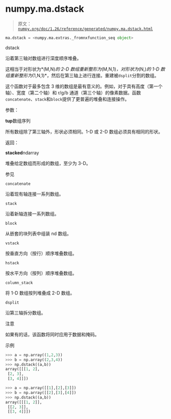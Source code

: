 # numpy.ma.dstack

> 原文：[`numpy.org/doc/1.26/reference/generated/numpy.ma.dstack.html`](https://numpy.org/doc/1.26/reference/generated/numpy.ma.dstack.html)

```py
ma.dstack = <numpy.ma.extras._fromnxfunction_seq object>
```

dstack

沿着第三轴对数组进行深度顺序堆叠。

这相当于对形状为*(M,N)*的 2-D 数组重新整形为*(M,N,1)*，对形状为*(N,)*的 1-D 数组重新整形为*(1,N,1)*，然后在第三轴上进行连接。重建被`dsplit`分割的数组。

这个函数对于最多包含 3 维的数组是最有意义的。例如，对于具有高度（第一个轴）、宽度（第二个轴）和 r/g/b 通道（第三个轴）的像素数据。函数`concatenate`、`stack`和`block`提供了更普遍的堆叠和连接操作。

参数：

**tup**数组序列

所有数组除了第三轴外，形状必须相同。1-D 或 2-D 数组必须具有相同的形状。

返回：

**stacked**ndarray

堆叠给定数组而形成的数组，至少为 3-D。

参见

`concatenate`

沿着现有轴连接一系列数组。

`stack`

沿着新轴连接一系列数组。

`block`

从嵌套的块列表中组装 nd 数组。

`vstack`

按垂直方向（按行）顺序堆叠数组。

`hstack`

按水平方向（按列）顺序堆叠数组。

`column_stack`

将 1-D 数组按列堆叠成 2-D 数组。

`dsplit`

沿第三轴拆分数组。

注意

如果有的话，该函数将同时应用于数据和掩码。

示例

```py
>>> a = np.array((1,2,3))
>>> b = np.array((2,3,4))
>>> np.dstack((a,b))
array([[[1, 2],
 [2, 3],
 [3, 4]]]) 
```

```py
>>> a = np.array([[1],[2],[3]])
>>> b = np.array([[2],[3],[4]])
>>> np.dstack((a,b))
array([[[1, 2]],
 [[2, 3]],
 [[3, 4]]]) 
```
